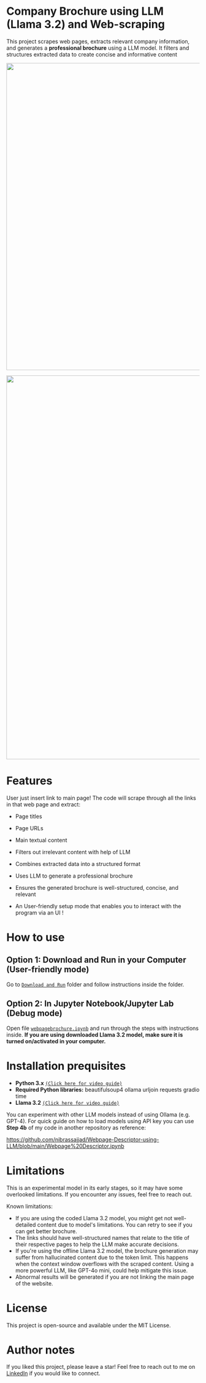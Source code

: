 # Company Brochure using LLM (Llama 3.2) and Web-scraping

This project scrapes web pages, extracts relevant company information, and generates a **professional brochure** using a LLM model. It filters and structures extracted data to create concise and informative content

<p align="center">
  <img src="https://github.com/user-attachments/assets/5c78fb22-4846-482f-8d76-a1c031e07208" width="800" />
</p>
<p align="center">
  <img src="https://github.com/user-attachments/assets/ba8f3b93-6bec-4378-a3e6-350347b4b424" width="1000" />
</p>

# Features
User just insert link to main page! The code will scrape through all the links in that web page and extract:

- Page titles

- Page URLs

- Main textual content

- Filters out irrelevant content with help of LLM

- Combines extracted data into a structured format

- Uses LLM to generate a professional brochure

- Ensures the generated brochure is well-structured, concise, and relevant

- An User-friendly setup mode that enables you to interact with the program via an UI !

# How to use

## Option 1: Download and Run in your Computer (User-friendly mode)
Go to [`Download and Run`](https://github.com/nibrassajjad/Company-Brochure-using-LLM-and-web-scraping/tree/main/Download%20and%20Run) folder and follow instructions inside the folder.

## Option 2: In Jupyter Notebook/Jupyter Lab (Debug mode)
Open file [`webpagebrochure.ipynb`](https://github.com/nibrassajjad/Company-Brochure-using-LLM-and-web-scraping/blob/main/webpagebrochure.ipynb) and run through the steps with instructions inside. **If you are using downloaded Llama 3.2 model, make sure it is turned on/activated in your computer.**

# Installation prequisites
- **Python 3.x** [`(Click here for video guide)`](https://youtu.be/C3bOxcILGu4?si=xK9DHOaXPhrEGP1o)
- **Required Python libraries:**
  beautifulsoup4 ollama urljoin requests gradio time
- **Llama 3.2** [`(Click here for video guide)`](https://www.youtube.com/watch?v=LptVU0B6rt4)


You can experiment with other LLM models instead of using Ollama (e.g. GPT-4). For quick guide on how to load models using API key you can use **Step 4b** of my code in another repository as reference:

https://github.com/nibrassajjad/Webpage-Descriptor-using-LLM/blob/main/Webpage%20Descriptor.ipynb

# Limitations
This is an experimental model in its early stages, so it may have some overlooked limitations. If you encounter any issues, feel free to reach out.

Known limitations:
- If you are using the coded Llama 3.2 model, you might get not well-detailed content due to model's limitations. You can retry to see if you can get better brochure.
- The links should have well-structured names that relate to the title of their respective pages to help the LLM make accurate decisions.
- If you're using the offline Llama 3.2 model, the brochure generation may suffer from hallucinated content due to the token limit. This happens when the context window overflows with the scraped content. Using a more powerful LLM, like GPT-4o mini, could help mitigate this issue.
- Abnormal results will be generated if you are not linking the main page of the website.

# License
This project is open-source and available under the MIT License.

# Author notes
If you liked this project, please leave a star! Feel free to reach out to me on [LinkedIn](https://www.linkedin.com/in/nibras-sajjad/) if you would like to connect.



